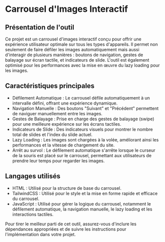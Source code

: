# Carrousel d'Images Interactif

## Présentation de l'outil
Ce projet est un carrousel d'images interactif conçu pour offrir une expérience utilisateur optimale sur tous les types d'appareils. Il permet non seulement de faire défiler les images automatiquement mais aussi d'interagir de plusieurs manières : boutons de navigation, gestes de balayage sur écran tactile, et indicateurs de slide. L'outil est également optimisé pour les performances avec la mise en œuvre du lazy loading pour les images.

## Caractéristiques principales
- Défilement Automatique : Le carrousel défile automatiquement à un intervalle défini, offrant une expérience dynamique.
- Navigation Manuelle : Des boutons "Suivant" et "Précédent" permettent de naviguer manuellement entre les images.
- Gestes de Balayage : Prise en charge des gestes de balayage (swipe) pour une meilleure expérience sur les écrans tactiles.
- Indicateurs de Slide : Des indicateurs visuels pour montrer le nombre total de slides et l'index du slide actuel.
- Lazy Loading : Les images sont chargées à la volée, améliorant ainsi les performances et la vitesse de chargement du site.
- Arrêt au survol : Le défilement automatique s'arrête lorsque le curseur de la souris est placé sur le carrousel, permettant aux utilisateurs de prendre leur temps pour regarder les images.

## Langages utilisés
- HTML : Utilisé pour la structure de base du carrousel.
- TailwindCSS : Utilisé pour le style et la mise en forme rapide et efficace du carrousel.
- JavaScript : Utilisé pour gérer la logique du carrousel, notamment le défilement automatique, la navigation manuelle, le lazy loading et les interactions tactiles.

Pour tirer le meilleur parti de cet outil, assurez-vous d'inclure les dépendances appropriées et de suivre les instructions pour l'implémentation dans votre projet.